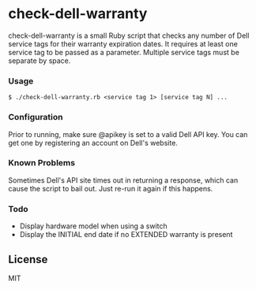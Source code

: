 # check-dell-warranty

check-dell-warranty is a small Ruby script that checks any number of Dell service tags for their warranty expiration dates. It requires at least one service tag to be passed as a parameter. Multiple service tags must be separate by space.

### Usage
```$ ./check-dell-warranty.rb <service tag 1> [service tag N] ...```

### Configuration
Prior to running, make sure @apikey is set to a valid Dell API key. You can get one by registering an account on Dell's website.

### Known Problems
Sometimes Dell's API site times out in returning a response, which can cause the script to bail out. Just re-run it again if this happens.

### Todo
- Display hardware model when using a switch
- Display the INITIAL end date if no EXTENDED warranty is present

License
---
MIT
